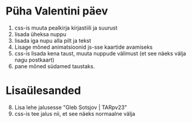   # Püha Valentini päev

1. css-is muuta pealkirja kirjastiili ja suurust
2. lisada üheksa nuppu
3. lisada iga nupu alla pilt ja tekst
4. Lisage mõned animatsioonid js-sse kaartide avamiseks
5. css-is lisada kena taust, muuta nuppude välimust (et see näeks välja nagu postkaart)
6. pane mõned südamed taustaks.
 # Lisaülesanded
8. Lisa lehe jalusesse "Gleb Sotsjov | TARpv23"
9. css-is tee jalus nii, et see näeks normaalne välja
   

